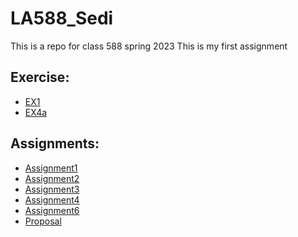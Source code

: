 # __LA588_Sedi__
This is a repo for class 588 spring 2023
This is my first assignment
## __Exercise:__
- [EX1](https://github.com/sedi-ghiasi/LA588_Sedi/commit/1b669e6780c921da91376054a48b69e7905be530)
- [EX4a](https://github.com/sedi-ghiasi/LA588_Sedi/blob/main/Exercise/Exercise%204a.html)

## __Assignments:__
- [Assignment1](https://sedi-ghiasi.github.io/LA588_Sedi/assignment1/assign3a_osm.html)
- [Assignment2](Assignment2/assign2.md)
- [Assignment3](Assignment3/assign3.md)
- [Assignment4](https://sedi-ghiasi.github.io/LA588_Sedi/Assignment4/myFram_osm.html)
- [Assignment6](https://sedi-ghiasi.github.io/LA588_Sedi/Assignment6/Assignm6.html)
- [Proposal](projctproposal/proposal.md)
